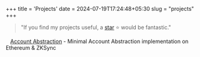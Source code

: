 +++
title = 'Projects'
date = 2024-07-19T17:24:48+05:30
slug = "projects"
+++

> "If you find my projects useful, a [star](https://github.com/adityaxxz?tab=repositories) ⭐ would be fantastic."



&nbsp;&nbsp;&nbsp;[Account Abstraction](https://github.com/adityaxxz/account-abstraction) - Minimal Account Abstraction implementation on Ethereum & ZKSync